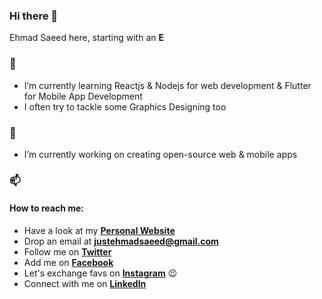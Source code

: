 ### Hi there 👋

Ehmad Saeed here, starting with an **E**

### 🌱

- I’m currently learning Reactjs & Nodejs for web development & Flutter for Mobile App Development
- I often try to tackle some Graphics Designing too

### 🔭

- I’m currently working on creating open-source web & mobile apps

### 📫

#### How to reach me:

- Have a look at my **[Personal Website](https://ehmadsaeed.me/)**
- Drop an email at **[justehmadsaeed@gmail.com](mailto:justehmadsaeed@gmail.com)**
- Follow me on **[Twitter](https://twitter.com/justEhmadSaeed)**
- Add me on **[Facebook](https://www.facebook.com/justEhmadSaeed)**
- Let's exchange favs on **[Instagram](https://www.instagram.com/justEhmadSaeed)** 😉
- Connect with me on **[LinkedIn](https://www.linkedin.com/in/justehmadsaeed/)**

<!--

Here are some ideas to get you started:

- 👯 I’m looking to collaborate on ...
- 🤔 I’m looking for help with ...
- 💬 Ask me about
- 😄 Pronouns: ...
- ⚡ Fun fact: ...
-->

